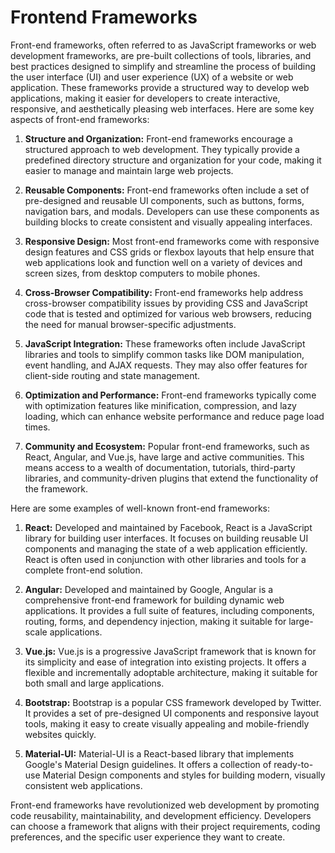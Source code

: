 # Frontend Frameworks

Front-end frameworks, often referred to as JavaScript frameworks or web development frameworks, are pre-built collections of tools, libraries, and best practices designed to simplify and streamline the process of building the user interface (UI) and user experience (UX) of a website or web application. These frameworks provide a structured way to develop web applications, making it easier for developers to create interactive, responsive, and aesthetically pleasing web interfaces. Here are some key aspects of front-end frameworks:

1. **Structure and Organization:** Front-end frameworks encourage a structured approach to web development. They typically provide a predefined directory structure and organization for your code, making it easier to manage and maintain large web projects.

2. **Reusable Components:** Front-end frameworks often include a set of pre-designed and reusable UI components, such as buttons, forms, navigation bars, and modals. Developers can use these components as building blocks to create consistent and visually appealing interfaces.

3. **Responsive Design:** Most front-end frameworks come with responsive design features and CSS grids or flexbox layouts that help ensure that web applications look and function well on a variety of devices and screen sizes, from desktop computers to mobile phones.

4. **Cross-Browser Compatibility:** Front-end frameworks help address cross-browser compatibility issues by providing CSS and JavaScript code that is tested and optimized for various web browsers, reducing the need for manual browser-specific adjustments.

5. **JavaScript Integration:** These frameworks often include JavaScript libraries and tools to simplify common tasks like DOM manipulation, event handling, and AJAX requests. They may also offer features for client-side routing and state management.

6. **Optimization and Performance:** Front-end frameworks typically come with optimization features like minification, compression, and lazy loading, which can enhance website performance and reduce page load times.

7. **Community and Ecosystem:** Popular front-end frameworks, such as React, Angular, and Vue.js, have large and active communities. This means access to a wealth of documentation, tutorials, third-party libraries, and community-driven plugins that extend the functionality of the framework.

Here are some examples of well-known front-end frameworks:

1. **React:** Developed and maintained by Facebook, React is a JavaScript library for building user interfaces. It focuses on building reusable UI components and managing the state of a web application efficiently. React is often used in conjunction with other libraries and tools for a complete front-end solution.

2. **Angular:** Developed and maintained by Google, Angular is a comprehensive front-end framework for building dynamic web applications. It provides a full suite of features, including components, routing, forms, and dependency injection, making it suitable for large-scale applications.

3. **Vue.js:** Vue.js is a progressive JavaScript framework that is known for its simplicity and ease of integration into existing projects. It offers a flexible and incrementally adoptable architecture, making it suitable for both small and large applications.

4. **Bootstrap:** Bootstrap is a popular CSS framework developed by Twitter. It provides a set of pre-designed UI components and responsive layout tools, making it easy to create visually appealing and mobile-friendly websites quickly.

5. **Material-UI:** Material-UI is a React-based library that implements Google's Material Design guidelines. It offers a collection of ready-to-use Material Design components and styles for building modern, visually consistent web applications.

Front-end frameworks have revolutionized web development by promoting code reusability, maintainability, and development efficiency. Developers can choose a framework that aligns with their project requirements, coding preferences, and the specific user experience they want to create.
